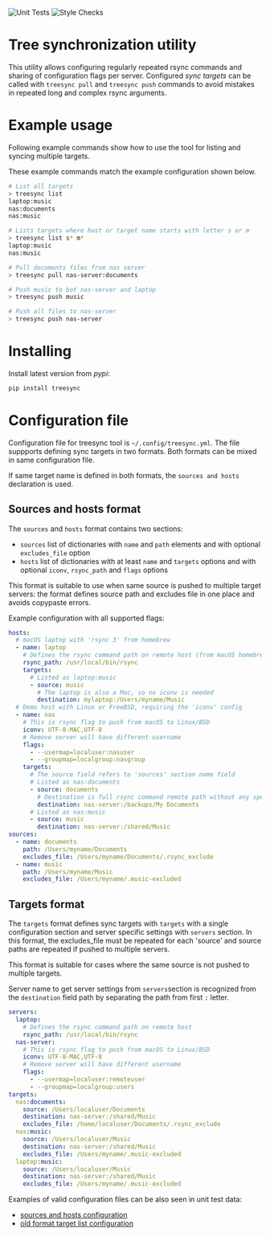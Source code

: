 ![Unit Tests](https://github.com/hile/treesync/actions/workflows/unittest.yml/badge.svg)
![Style Checks](https://github.com/hile/treesync/actions/workflows/lint.yml/badge.svg)

# Tree synchronization utility

This utility allows configuring regularly repeated rsync commands and sharing
of configuration flags per server. Configured *sync targets* can be called
with `treesync pull` and `treesync push` commands to avoid mistakes in repeated
long and complex rsync arguments.


# Example usage

Following example commands show how to use the tool for listing and syncing multiple targets.

These example commands match the example configuration shown below.

```bash
# List all targets
> treesync list
laptop:music
nas:documents
nas:music

# Lists targets where host or target name starts with letter s or m
> treesync list s* m*
laptop:music
nas:music

# Pull documents files from nas server
> treesync pull nas-server:documents

# Push music to bot nas-server and laptop
> treesync push music

# Push all files to nas-server
> treesync push nas-server
```

# Installing

Install latest version from *pypi*:

```bash
pip install treesync
```

# Configuration file

Configuration file for treesync tool is `~/.config/treesync.yml`. The file suppports defining sync targets in two formats. Both formats can be mixed in same configuration file.

If same target name is defined in both formats, the `sources and hosts` declaration is used.

## Sources and hosts format

The `sources` and `hosts` format contains two sections:

- `sources` list of dictionaries with `name` and  `path` elements and with optional `excludes_file`
   option
- `hosts` list of dictionaries with at least `name` and `targets` options and with optional
  `iconv`, `rsync_path` and `flags` options

This format is suitable to use when same source is pushed to multiple target servers: the format
defines source path and excludes file in one place and avoids copypaste errors.

Example configuration with all supported flags:

```yaml
hosts:
  # macOS laptop with 'rsync 3' from homebrew
  - name: laptop
    # Defines the rsync command path on remote host (from macOS homebrew)
    rsync_path: /usr/local/bin/rsync
    targets:
      # Listed as laptop:music
      - source: music
        # The laptop is also a Mac, so no iconv is needed
        destination: mylaptop:/Users/myname/Music
  # Demo host with Linux or FreeBSD, requiring the 'iconv' config
  - name: nas
    # This is rsync flag to push from macOS to Linux/BSD
    iconv: UTF-8-MAC,UTF-8
    # Remove server will have different username
    flags:
      - --usermap=localuser:nasuser
      - --groupmap=localgroup:nasgroup
    targets:
      # The source field refers to 'sources' section name field
      # Listed as nas:documents
      - source: documents
        # Destination is full rsync command remote path without any special quoting
        destination: nas-server:/backups/My Documents
      # Listed as nas:music
      - source: music
        destination: nas-server:/shared/Music
sources:
  - name: documents
    path: /Users/myname/Documents
    excludes_file: /Users/myname/Documents/.rsync_exclude
  - name: music
    path: /Users/myname/Music
    excludes_file: /Users/myname/.music-excluded
```

## Targets format

The `targets` format defines sync targets with `targets` with a single configuration section
and server specific settings with `servers` section. In this format, the excludes_file must be
repeated for each 'source' and source paths are repeated if pushed to multiple servers.

This format is suitable for cases where the same source is not pushed to multiple targets.

Server name to get server settings from `servers`section is recognized from the `destination`
field path by separating the path from first `:` letter.

```yaml
servers:
  laptop:
    # Defines the rsync command path on remote host
    rsync_path: /usr/local/bin/rsync
  nas-server:
    # This is rsync flag to push from macOS to Linux/BSD
    iconv: UTF-8-MAC,UTF-8
    # Remove server will have different username
    flags:
      - --usermap=localuser:remoteuser
      - --groupmap=localgroup:users
targets:
  nas:documents:
    source: /Users/localuser/Documents
    destination: nas-server:/shared/Music
    excludes_file: /home/localuser/Documents/.rsync_exclude
  nas:music:
    source: /Users/localuser/Music
    destination: nas-server:/shared/Music
    excludes_file: /Users/myname/.music-excluded
  laptop:music:
    source: /Users/localuser/Music
    destination: nas-server:/shared/Music
    excludes_file: /Users/myname/.music-excluded
```

Examples of valid configuration files can be also seen in unit test data:

* [sources and hosts configuration](tests/mock/host_sources.yml)
* [old format target list configuration](tests/mock/old_format_servers.yml)
